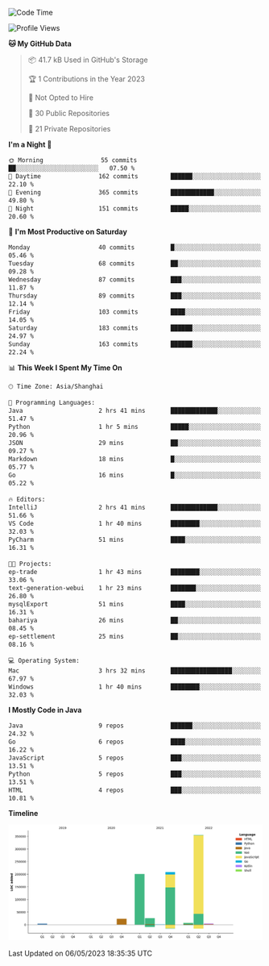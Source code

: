 <!--START_SECTION:waka-->
![Code Time](http://img.shields.io/badge/Code%20Time-1%2C777%20hrs%208%20mins-blue)

![Profile Views](http://img.shields.io/badge/Profile%20Views-0-blue)

**🐱 My GitHub Data** 

> 📦 41.7 kB Used in GitHub's Storage 
 > 
> 🏆 1 Contributions in the Year 2023
 > 
> 🚫 Not Opted to Hire
 > 
> 📜 30 Public Repositories 
 > 
> 🔑 21 Private Repositories 
 > 
**I'm a Night 🦉** 

```text
🌞 Morning                55 commits          ██░░░░░░░░░░░░░░░░░░░░░░░   07.50 % 
🌆 Daytime                162 commits         ██████░░░░░░░░░░░░░░░░░░░   22.10 % 
🌃 Evening                365 commits         ████████████░░░░░░░░░░░░░   49.80 % 
🌙 Night                  151 commits         █████░░░░░░░░░░░░░░░░░░░░   20.60 % 
```
📅 **I'm Most Productive on Saturday** 

```text
Monday                   40 commits          █░░░░░░░░░░░░░░░░░░░░░░░░   05.46 % 
Tuesday                  68 commits          ██░░░░░░░░░░░░░░░░░░░░░░░   09.28 % 
Wednesday                87 commits          ███░░░░░░░░░░░░░░░░░░░░░░   11.87 % 
Thursday                 89 commits          ███░░░░░░░░░░░░░░░░░░░░░░   12.14 % 
Friday                   103 commits         ████░░░░░░░░░░░░░░░░░░░░░   14.05 % 
Saturday                 183 commits         ██████░░░░░░░░░░░░░░░░░░░   24.97 % 
Sunday                   163 commits         ██████░░░░░░░░░░░░░░░░░░░   22.24 % 
```


📊 **This Week I Spent My Time On** 

```text
🕑︎ Time Zone: Asia/Shanghai

💬 Programming Languages: 
Java                     2 hrs 41 mins       █████████████░░░░░░░░░░░░   51.47 % 
Python                   1 hr 5 mins         █████░░░░░░░░░░░░░░░░░░░░   20.96 % 
JSON                     29 mins             ██░░░░░░░░░░░░░░░░░░░░░░░   09.27 % 
Markdown                 18 mins             █░░░░░░░░░░░░░░░░░░░░░░░░   05.77 % 
Go                       16 mins             █░░░░░░░░░░░░░░░░░░░░░░░░   05.22 % 

🔥 Editors: 
IntelliJ                 2 hrs 41 mins       █████████████░░░░░░░░░░░░   51.66 % 
VS Code                  1 hr 40 mins        ████████░░░░░░░░░░░░░░░░░   32.03 % 
PyCharm                  51 mins             ████░░░░░░░░░░░░░░░░░░░░░   16.31 % 

🐱‍💻 Projects: 
ep-trade                 1 hr 43 mins        ████████░░░░░░░░░░░░░░░░░   33.06 % 
text-generation-webui    1 hr 23 mins        ███████░░░░░░░░░░░░░░░░░░   26.80 % 
mysqlExport              51 mins             ████░░░░░░░░░░░░░░░░░░░░░   16.31 % 
bahariya                 26 mins             ██░░░░░░░░░░░░░░░░░░░░░░░   08.45 % 
ep-settlement            25 mins             ██░░░░░░░░░░░░░░░░░░░░░░░   08.16 % 

💻 Operating System: 
Mac                      3 hrs 32 mins       █████████████████░░░░░░░░   67.97 % 
Windows                  1 hr 40 mins        ████████░░░░░░░░░░░░░░░░░   32.03 % 
```

**I Mostly Code in Java** 

```text
Java                     9 repos             ██████░░░░░░░░░░░░░░░░░░░   24.32 % 
Go                       6 repos             ████░░░░░░░░░░░░░░░░░░░░░   16.22 % 
JavaScript               5 repos             ███░░░░░░░░░░░░░░░░░░░░░░   13.51 % 
Python                   5 repos             ███░░░░░░░░░░░░░░░░░░░░░░   13.51 % 
HTML                     4 repos             ███░░░░░░░░░░░░░░░░░░░░░░   10.81 % 
```



**Timeline**

![Lines of Code chart](https://raw.githubusercontent.com/youtiaoguagua/youtiaoguagua/master/assets/bar_graph.png)


 Last Updated on 06/05/2023 18:35:35 UTC
<!--END_SECTION:waka-->